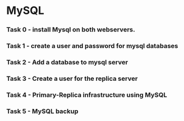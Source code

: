 # MySQL

### Task 0 - install Mysql on both webservers.

### Task 1 - create a user and password for mysql databases

### Task 2 - Add a database to mysql server

### Task 3 - Create a user for the replica server

### Task 4 - Primary-Replica infrastructure using MySQL

### Task 5 - MySQL backup

